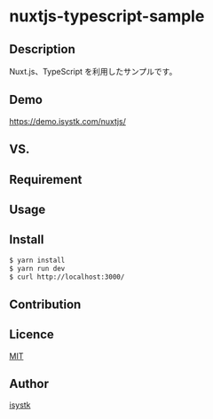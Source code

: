 nuxtjs-typescript-sample
====

## Description

Nuxt.js、TypeScript を利用したサンプルです。

## Demo
https://demo.isystk.com/nuxtjs/

## VS. 

## Requirement

## Usage

## Install

``` bash
$ yarn install
$ yarn run dev
$ curl http://localhost:3000/
```

## Contribution

## Licence

[MIT](https://github.com/isystk/nuxtjs-typescript-sample/LICENCE)

## Author

[isystk](https://github.com/isystk)


